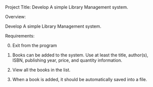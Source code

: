 Project Title: Develop A simple Library Management system.

Overview:

Develop A simple Library Management system.

Requirements:

0. Exit from the program

1. Books can be added to the system. Use at least the title, author(s), ISBN, publishing year, price, and quantity information.

2. View all the books in the list.

3. When a book is added, it should be automatically saved into a file.